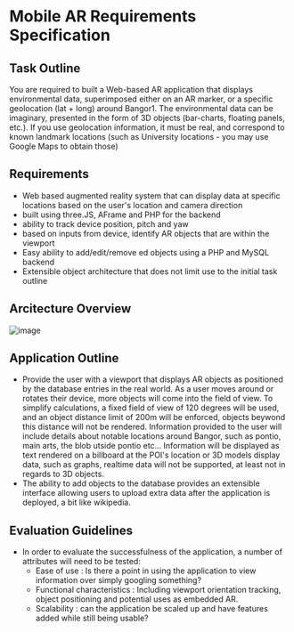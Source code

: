 # Mobile AR Requirements Specification

## Task Outline
You are required to built a Web-based AR application that displays environmental data, superimposed either on an AR marker, or a specific geolocation (lat + long) around Bangor1. The environmental data can be imaginary, presented in the form of 3D objects (bar-charts, floating panels, etc.). If you use geolocation information, it must be real, and correspond to known landmark locations (such as University locations - you may use Google Maps to obtain those)

## Requirements
- Web based augmented reality system that can display data at specific locations based on the user's location and camera direction
- built using three.JS, AFrame and PHP for the backend
- ability to track device position, pitch and yaw
- based on inputs from device, identify AR objects that are within the viewport
- Easy ability to add/edit/remove ed objects using a PHP and MySQL backend
- Extensible object architecture that does not limit use to the initial task outline

## Arcitecture Overview
![image](https://user-images.githubusercontent.com/56686419/157092676-eb616aac-11b0-4671-a7b4-5f7d8e02aff7.png)

## Application Outline
- Provide the user with a viewport that displays AR objects as positioned by the database entries in the real world. As a user moves around or rotates their device, more objects will come into the field of view. To simplify calculations, a fixed field of view of 120 degrees will be used, and an object distance limit of 200m will be enforced, objects beywond this distance will not be rendered. Information provided to the user will include details about notable locations around Bangor, such as pontio, main arts, the blob utside pontio etc... Information will be displayed as text rendered on a billboard at the POI's location or 3D models display data, such as graphs, realtime data will not be supported, at least not in regards to 3D objects.
- The ability to add objects to the database provides an extensible interface allowing users to upload extra data after the application is deployed, a bit like wikipedia. 

## Evaluation Guidelines
- In order to evaluate the successfulness of the application, a number of attributes will need to be tested:
    - Ease of use : Is there a point in using the application to view information over simply googling something?
    - Functional characteristics : Including viewport orientation tracking, object positioning and potential uses as embedded AR.
    - Scalability : can the application be scaled up and have features added while still being usable?

